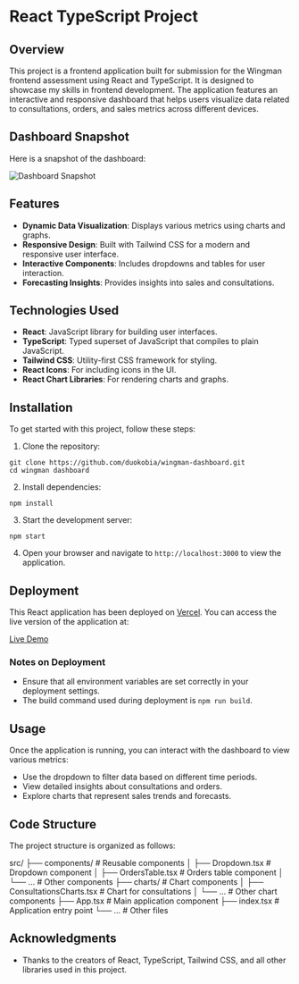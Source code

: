 # React TypeScript Project

## Overview

This project is a frontend application built for submission for the Wingman frontend assessment using React and TypeScript. It is designed to showcase my skills in frontend development. The application features an interactive and responsive dashboard that helps users visualize data related to consultations, orders, and sales metrics across different devices.

## Dashboard Snapshot

Here is a snapshot of the dashboard:

![Dashboard Snapshot](./assets/wingman-dashboard-snapshot.png)  


## Features

- **Dynamic Data Visualization**: Displays various metrics using charts and graphs.
- **Responsive Design**: Built with Tailwind CSS for a modern and responsive user interface.
- **Interactive Components**: Includes dropdowns and tables for user interaction.
- **Forecasting Insights**: Provides insights into sales and consultations.

## Technologies Used

- **React**: JavaScript library for building user interfaces.
- **TypeScript**: Typed superset of JavaScript that compiles to plain JavaScript.
- **Tailwind CSS**: Utility-first CSS framework for styling.
- **React Icons**: For including icons in the UI.
- **React Chart Libraries**: For rendering charts and graphs.

## Installation

To get started with this project, follow these steps:

1. Clone the repository:
  ```
  git clone https://github.com/duokobia/wingman-dashboard.git
  cd wingman dashboard
  ```

2. Install dependencies:
 ```
 npm install
 ```


3. Start the development server:
```
npm start
```


4. Open your browser and navigate to `http://localhost:3000` to view the application.

## Deployment

This React application has been deployed on [Vercel](https://wingman-dashboard-chi.vercel.app/). You can access the live version of the application at:

[Live Demo](https://your-deployed-app-url.com)

### Notes on Deployment
- Ensure that all environment variables are set correctly in your deployment settings.
- The build command used during deployment is `npm run build`.

## Usage

Once the application is running, you can interact with the dashboard to view various metrics:

- Use the dropdown to filter data based on different time periods.
- View detailed insights about consultations and orders.
- Explore charts that represent sales trends and forecasts.

## Code Structure

The project structure is organized as follows:


src/
├── components/ # Reusable components
│ ├── Dropdown.tsx # Dropdown component
│ ├── OrdersTable.tsx # Orders table component
│ └── ... # Other components
├── charts/ # Chart components
│ ├── ConsultationsCharts.tsx # Chart for consultations
│ └── ... # Other chart components
├── App.tsx # Main application component
├── index.tsx # Application entry point
└── ... # Other files


## Acknowledgments

- Thanks to the creators of React, TypeScript, Tailwind CSS, and all other libraries used in this project.
